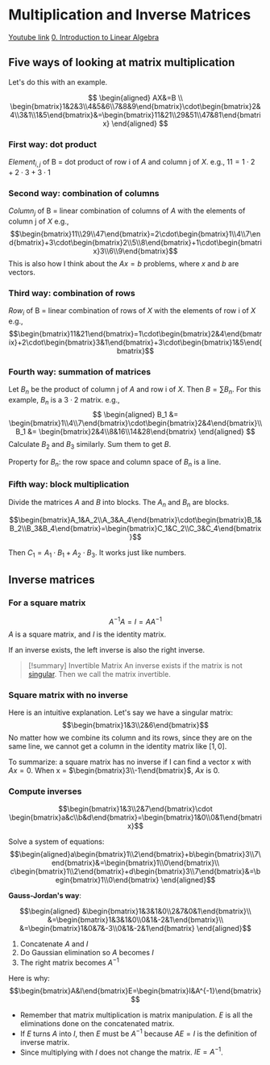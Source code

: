 # Multiplication and Inverse Matrices

[Youtube link](https://www.youtube.com/watch?v=FX4C-JpTFgY&t=1s)
[0. Introduction to Linear Algebra](0.%20Introduction%20to%20Linear%20Algebra.md)

## Five ways of looking at matrix multiplication

Let's do this with an example.

$$
\begin{aligned}
AX&=B \\
\begin{bmatrix}1&2&3\\4&5&6\\7&8&9\end{bmatrix}\cdot\begin{bmatrix}2&4\\3&1\\1&5\end{bmatrix}&=\begin{bmatrix}11&21\\29&51\\47&81\end{bmatrix}
\end{aligned}
$$

### First way: dot product

$Element_{i,j}\ \mathrm{of\ B}$  = dot product of row i of $A$ and column j of $X$.
e.g., $11=1\cdot2+2\cdot3+3\cdot1$

### Second way: combination of columns

$Column_j \mathrm{\ of\ B}$ = linear combination of columns of $A$ with the elements of column j of $X$
e.g., $$\begin{bmatrix}11\\29\\47\end{bmatrix}=2\cdot\begin{bmatrix}1\\4\\7\end{bmatrix}+3\cdot\begin{bmatrix}2\\5\\8\end{bmatrix}+1\cdot\begin{bmatrix}3\\6\\9\end{bmatrix}$$
This is also how I think about the $Ax=b$ problems, where $x$ and $b$ are vectors.

### Third way: combination of rows

$Row_i \mathrm{\ of\ B}$ = linear combination of rows of $X$ with the elements of row i of $X$
e.g., $$\begin{bmatrix}11&21\end{bmatrix}=1\cdot\begin{bmatrix}2&4\end{bmatrix}+2\cdot\begin{bmatrix}3&1\end{bmatrix}+3\cdot\begin{bmatrix}1&5\end{bmatrix}$$
### Fourth way: summation of matrices

Let $B_n$ be the product of column j of $A$ and row i of $X$. Then $B=\sum B_n$. For this example, $B_n$ is a $3\cdot 2$ matrix.
e.g., $$
\begin{aligned}
B_1 &= \begin{bmatrix}1\\4\\7\end{bmatrix}\cdot\begin{bmatrix}2&4\end{bmatrix}\\
B_1 &= \begin{bmatrix}2&4\\8&16\\14&28\end{bmatrix}
\end{aligned}
$$
Calculate $B_2$ and $B_3$ similarly. Sum them to get $B$.

Property for $B_n$: the row space and column space of $B_n$ is a line.

### Fifth way: block multiplication

Divide the matrices $A$ and $B$ into blocks. The $A_n$ and $B_n$ are blocks.

$$\begin{bmatrix}A_1&A_2\\A_3&A_4\end{bmatrix}\cdot\begin{bmatrix}B_1&B_2\\B_3&B_4\end{bmatrix}=\begin{bmatrix}C_1&C_2\\C_3&C_4\end{bmatrix}$$

Then $C_1 = A_1\cdot B_1 + A_2\cdot B_3$. It works just like numbers.

## Inverse matrices

### For a square matrix

$$A^{-1}A=I=AA^{-1}$$
$A$ is a square matrix, and $I$ is the identity matrix. 

If an inverse exists, the left inverse is also the right inverse.

> [!summary] Invertible Matrix
> An inverse exists if the matrix is not [singular](Singular%20Matrix.md). Then we call the matrix invertible.

### Square matrix with no inverse


Here is an intuitive explanation. Let's say we have a singular matrix: $$\begin{bmatrix}1&3\\2&6\end{bmatrix}$$
No matter how we combine its column and its rows, since they are on the same line, we cannot get a column in the identity matrix like $[1,0]$.

To summarize: a square matrix has no inverse if I can find a vector x with $Ax=0$. When x = $\begin{bmatrix}3\\-1\end{bmatrix}$, $Ax$ is 0.

### Compute inverses

$$\begin{bmatrix}1&3\\2&7\end{bmatrix}\cdot \begin{bmatrix}a&c\\b&d\end{bmatrix}=\begin{bmatrix}1&0\\0&1\end{bmatrix}$$

Solve a system of equations:
$$\begin{aligned}a\begin{bmatrix}1\\2\end{bmatrix}+b\begin{bmatrix}3\\7\end{bmatrix}&=\begin{bmatrix}1\\0\end{bmatrix}\\
c\begin{bmatrix}1\\2\end{bmatrix}+d\begin{bmatrix}3\\7\end{bmatrix}&=\begin{bmatrix}1\\0\end{bmatrix}
\end{aligned}$$

**Gauss-Jordan's way**:

$$\begin{aligned}
&\begin{bmatrix}1&3&1&0\\2&7&0&1\end{bmatrix}\\
&=\begin{bmatrix}1&3&1&0\\0&1&-2&1\end{bmatrix}\\
&=\begin{bmatrix}1&0&7&-3\\0&1&-2&1\end{bmatrix}
\end{aligned}$$
1. Concatenate $A$ and $I$
2. Do Gaussian elimination so $A$ becomes $I$
3. The right matrix becomes $A^{-1}$

Here is why:
$$\begin{bmatrix}A&I\end{bmatrix}E=\begin{bmatrix}I&A^{-1}\end{bmatrix}$$

- Remember that matrix multiplication is matrix manipulation. $E$ is all the eliminations done on the concatenated matrix. 
- If $E$ turns $A$ into $I$, then $E$ must be $A^{-1}$ because $AE=I$ is the definition of inverse matrix.
- Since multiplying with $I$ does not change the matrix. $IE=A^{-1}$.















